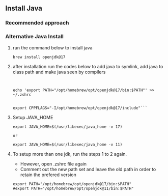 ## Install Java
### Recommended approach
### Alternative Java Install
1. run the command below to install java
    
    ```brew install openjdk@17```
2. after installation run the codes below to add java to symlink, add java to class path and make java seen by compilers
    
    ```sudo ln -sfn /opt/homebrew/opt/openjdk@17/libexec/openjdk.jdk /Library/Java/JavaVirtualMachines/openjdk-17.jdk
    
    
    echo 'export PATH="/opt/homebrew/opt/openjdk@17/bin:$PATH"' >> ~/.zshrc
    
    
    export CPPFLAGS="-I/opt/homebrew/opt/openjdk@17/include"```

3. Setup JAVA_HOME
    
    ```
    export JAVA_HOME=$(/usr/libexec/java_home -v 17)
    
    or 
    
    export JAVA_HOME=$(/usr/libexec/java_home -v 11)
    ```

4. To setup more than one jdk, run the steps 1 to 2 again.
    - However, open .zshrc file again
    - Comment out the new path set and leave the old path in order to retain the prefered version

    ```
    export PATH="/opt/homebrew/opt/openjdk@17/bin:$PATH"
    #export PATH="/opt/homebrew/opt/openjdk@11/bin:$PATH"
    ```